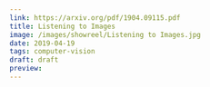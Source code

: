 ```yaml
---
link: https://arxiv.org/pdf/1904.09115.pdf
title: Listening to Images
image: /images/showreel/Listening to Images.jpg
date: 2019-04-19
tags: computer-vision
draft: draft
preview:
---
```




